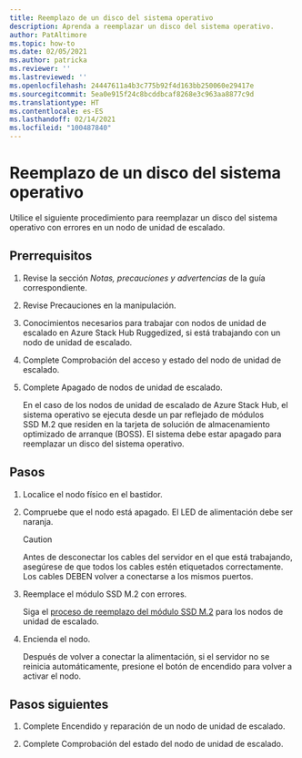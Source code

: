 ```yaml
---
title: Reemplazo de un disco del sistema operativo
description: Aprenda a reemplazar un disco del sistema operativo.
author: PatAltimore
ms.topic: how-to
ms.date: 02/05/2021
ms.author: patricka
ms.reviewer: ''
ms.lastreviewed: ''
ms.openlocfilehash: 24447611a4b3c775b92f4d163bb250060e29417e
ms.sourcegitcommit: 5ea0e915f24c8bcddbcaf8268e3c963aa8877c9d
ms.translationtype: HT
ms.contentlocale: es-ES
ms.lasthandoff: 02/14/2021
ms.locfileid: "100487840"
---
```

# <a name="replacing-an-operating-system-disk"></a>Reemplazo de un disco del sistema operativo

Utilice el siguiente procedimiento para reemplazar un disco del sistema operativo con errores en un nodo de unidad de escalado.

## <a name="prerequisites"></a>Prerrequisitos

1.  Revise la sección *Notas, precauciones y advertencias* de la guía correspondiente.

2.  Revise Precauciones en la manipulación.

3.  Conocimientos necesarios para trabajar con nodos de unidad de escalado en Azure Stack Hub Ruggedized, si está trabajando con un nodo de unidad de escalado.

4.  Complete Comprobación del acceso y estado del nodo de unidad de escalado.

5.  Complete Apagado de nodos de unidad de escalado.

    En el caso de los nodos de unidad de escalado de Azure Stack Hub, el sistema operativo se ejecuta desde un par reflejado de módulos SSD M.2 que residen en la tarjeta de solución de almacenamiento optimizado de arranque (BOSS). El sistema debe estar apagado para reemplazar un disco del sistema operativo.
    
## <a name="steps"></a>Pasos

1.  Localice el nodo físico en el bastidor.

2.  Compruebe que el nodo está apagado. El LED de alimentación debe ser naranja.

    > [!CAUTION]
    > Antes de desconectar los cables del servidor en el que está trabajando, asegúrese de que todos los cables estén etiquetados correctamente. Los cables DEBEN volver a conectarse a los mismos puertos.
    
3.  Reemplace el módulo SSD M.2 con errores.

    Siga el [proceso de reemplazo del módulo SSD M.2](https://www.dell.com/support/manuals/us/en/04/poweredge-r640/per640_ism_pub/dell-emc-poweredge-r640-overview?guid=guid-f39be9ba-158c-45e3-b8b1-f07bb750d6d4) para los nodos de unidad de escalado.
    
4.  Encienda el nodo.

    Después de volver a conectar la alimentación, si el servidor no se reinicia automáticamente, presione el botón de encendido para volver a activar el nodo.
    
## <a name="next-steps"></a>Pasos siguientes

1.  Complete Encendido y reparación de un nodo de unidad de escalado.

2.  Complete Comprobación del estado del nodo de unidad de escalado.

